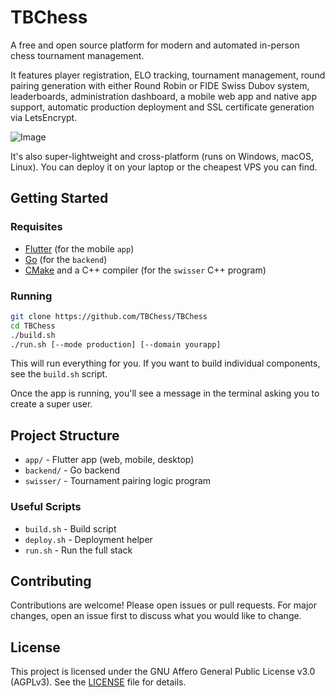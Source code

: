 # TBChess

A free and open source platform for modern and automated in-person chess tournament management.

It features player registration, ELO tracking, tournament management, round pairing generation with either Round Robin or FIDE Swiss Dubov system, leaderboards, administration dashboard, a mobile web app and native app support, automatic production deployment and SSL certificate generation via LetsEncrypt.

![Image](https://github.com/user-attachments/assets/bc5d6d33-8b8d-4814-89a4-a4649ac79259)

It's also super-lightweight and cross-platform (runs on Windows, macOS, Linux). You can deploy it on your laptop or the cheapest VPS you can find.

## Getting Started

### Requisites

- [Flutter](https://flutter.dev/docs/get-started/install) (for the mobile `app`)
- [Go](https://go.dev/doc/install) (for the `backend`)
- [CMake](https://cmake.org/download/) and a C++ compiler (for the `swisser` C++ program)

### Running

```bash
git clone https://github.com/TBChess/TBChess
cd TBChess
./build.sh
./run.sh [--mode production] [--domain yourapp]
```

This will run everything for you. If you want to build individual components, see the `build.sh` script.

Once the app is running, you'll see a message in the terminal asking you to create a super user.

## Project Structure

- `app/` - Flutter app (web, mobile, desktop)
- `backend/` - Go backend
- `swisser/` - Tournament pairing logic program

### Useful Scripts

- `build.sh` - Build script
- `deploy.sh` - Deployment helper
- `run.sh` - Run the full stack

## Contributing

Contributions are welcome! Please open issues or pull requests. For major changes, open an issue first to discuss what you would like to change.

## License

This project is licensed under the GNU Affero General Public License v3.0 (AGPLv3). See the [LICENSE](LICENSE) file for details.
